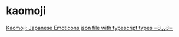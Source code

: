 # kaomoji
<a rel="dofollow" href="https://sageanime.com/kaomoji">Kaomoji: Japanese Emoticons json file with typescript types =ටᆼට=</a>
